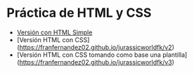 # Práctica de HTML y CSS

* [Versión con HTML Simple](https://franfernandez02.github.io/jurassicworldfk/v1)
* [Versión HTML con CSS] (https://franfernandez02.github.io/jurassicworldfk/v2)
* [Versión HTML con CSS tomando como base una plantilla] (https://franfernandez02.github.io/jurassicworldfk/v3)
